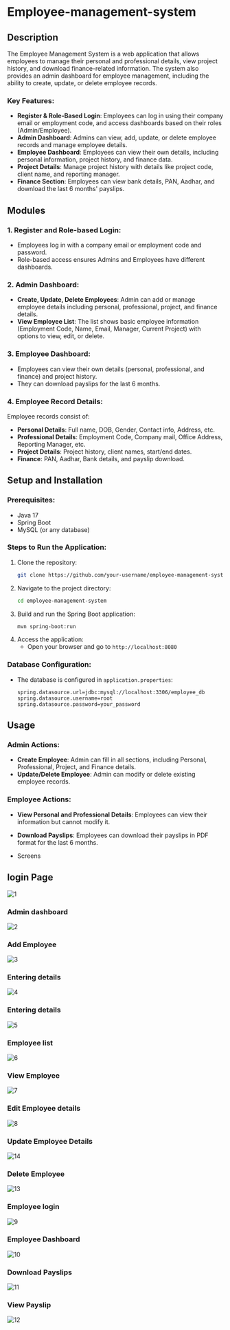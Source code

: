 
# Employee-management-system
## Description
The Employee Management System is a web application that allows employees to manage their personal and professional details, view project history, and download finance-related information. The system also provides an admin dashboard for employee management, including the ability to create, update, or delete employee records.

### Key Features:
- **Register & Role-Based Login**: Employees can log in using their company email or employment code, and access dashboards based on their roles (Admin/Employee).
- **Admin Dashboard**: Admins can view, add, update, or delete employee records and manage employee details.
- **Employee Dashboard**: Employees can view their own details, including personal information, project history, and finance data.
- **Project Details**: Manage project history with details like project code, client name, and reporting manager.
- **Finance Section**: Employees can view bank details, PAN, Aadhar, and download the last 6 months' payslips.
## Modules

### 1. Register and Role-based Login:
- Employees log in with a company email or employment code and password.
- Role-based access ensures Admins and Employees have different dashboards.

### 2. Admin Dashboard:
- **Create, Update, Delete Employees**: Admin can add or manage employee details including personal, professional, project, and finance details.
- **View Employee List**: The list shows basic employee information (Employment Code, Name, Email, Manager, Current Project) with options to view, edit, or delete.

### 3. Employee Dashboard:
- Employees can view their own details (personal, professional, and finance) and project history.
- They can download payslips for the last 6 months.

### 4. Employee Record Details:
Employee records consist of:
- **Personal Details**: Full name, DOB, Gender, Contact info, Address, etc.
- **Professional Details**: Employment Code, Company mail, Office Address, Reporting Manager, etc.
- **Project Details**: Project history, client names, start/end dates.
- **Finance**: PAN, Aadhar, Bank details, and payslip download.

## Setup and Installation

### Prerequisites:
- Java 17
- Spring Boot
- MySQL (or any database)

### Steps to Run the Application:
1. Clone the repository:
   ```bash
   git clone https://github.com/your-username/employee-management-system.git
   ```
2. Navigate to the project directory:
   ```bash
   cd employee-management-system
   ```
3. Build and run the Spring Boot application:
   ```bash
   mvn spring-boot:run
   ```
4. Access the application:
   - Open your browser and go to `http://localhost:8080`

### Database Configuration:
- The database is configured in `application.properties`:
   ```properties
   spring.datasource.url=jdbc:mysql://localhost:3306/employee_db
   spring.datasource.username=root
   spring.datasource.password=your_password
   ```
## Usage

### Admin Actions:
- **Create Employee**: Admin can fill in all sections, including Personal, Professional, Project, and Finance details.
- **Update/Delete Employee**: Admin can modify or delete existing employee records.

### Employee Actions:
- **View Personal and Professional Details**: Employees can view their information but cannot modify it.
- **Download Payslips**: Employees can download their payslips in PDF format for the last 6 months.

- Screens
 ## login Page
  ![1](https://github.com/user-attachments/assets/3fa7208a-c696-4294-a260-ac5ca5cd9d91)
 ### Admin dashboard
 ![2](https://github.com/user-attachments/assets/b9a847aa-04f8-4949-813f-356aaa65a1b9)
 ### Add Employee
 ![3](https://github.com/user-attachments/assets/ff934ae7-95f7-4da5-ad45-1d194b9e21b1)
 ### Entering details
 ![4](https://github.com/user-attachments/assets/790d3fac-556e-4415-9d95-dda09d0c3fe6)
 ### Entering details
![5](https://github.com/user-attachments/assets/aa36ad11-6662-4940-bc45-0d4e58a843b8)
### Employee list
![6](https://github.com/user-attachments/assets/8bc23efc-b8e6-4dbf-a0f0-ef10ca102355)
### View Employee
![7](https://github.com/user-attachments/assets/40f6c688-1f9b-4743-b116-4870e596b46a)
### Edit Employee details
![8](https://github.com/user-attachments/assets/8511c134-ea60-49f7-8d05-53bd2f843c9d)
### Update Employee Details
![14](https://github.com/user-attachments/assets/f4b02e41-a730-4a8f-b095-9756d7b6143c)
### Delete Employee
 ![13](https://github.com/user-attachments/assets/9d6f8d05-9488-4991-b501-c91476c64835)
### Employee login
![9](https://github.com/user-attachments/assets/e9ae4a8d-3924-4e23-9fa5-c1ab2a6ecfb5)
### Employee Dashboard
![10](https://github.com/user-attachments/assets/7b5049e4-b467-47fc-8615-a7a6decb8229)
### Download Payslips
![11](https://github.com/user-attachments/assets/6795c72e-1dd9-4116-bdca-7fed53f22773)
### View Payslip
![12](https://github.com/user-attachments/assets/54017daf-435c-4450-8c2d-0a8c7b649aef)










